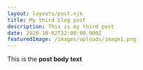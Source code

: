 ```yaml
---
layout: layouts/post.njk
title: My third blog post
description: This is my third post
date: 2020-10-02T22:00:00.000Z
featuredImage: /images/uploads/image1.png
---
```

This is the **post body text**